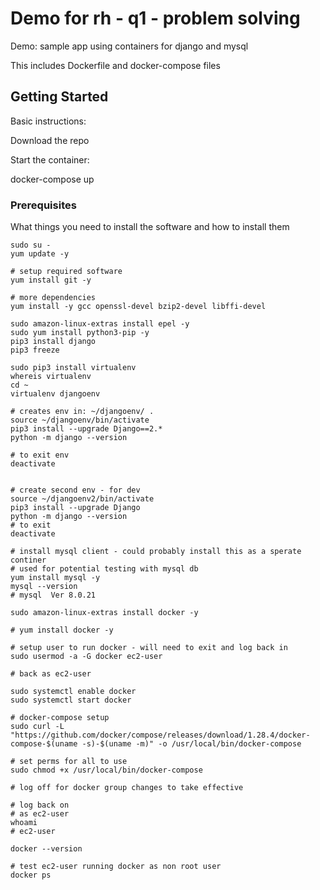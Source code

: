 # Demo for rh - q1 - problem solving

Demo: sample app using containers for django and mysql

This includes Dockerfile and docker-compose files

## Getting Started

Basic instructions:

Download the repo

Start the container:

docker-compose up


### Prerequisites

What things you need to install the software and how to install them

```
sudo su -
yum update -y

# setup required software
yum install git -y

# more dependencies
yum install -y gcc openssl-devel bzip2-devel libffi-devel

sudo amazon-linux-extras install epel -y
sudo yum install python3-pip -y
pip3 install django
pip3 freeze

sudo pip3 install virtualenv
whereis virtualenv
cd ~
virtualenv djangoenv

# creates env in: ~/djangoenv/ .
source ~/djangoenv/bin/activate
pip3 install --upgrade Django==2.*
python -m django --version

# to exit env
deactivate


# create second env - for dev
source ~/djangoenv2/bin/activate
pip3 install --upgrade Django
python -m django --version
# to exit
deactivate

# install mysql client - could probably install this as a sperate continer
# used for potential testing with mysql db
yum install mysql -y
mysql --version
# mysql  Ver 8.0.21 

sudo amazon-linux-extras install docker -y

# yum install docker -y

# setup user to run docker - will need to exit and log back in
sudo usermod -a -G docker ec2-user

# back as ec2-user

sudo systemctl enable docker
sudo systemctl start docker

# docker-compose setup
sudo curl -L "https://github.com/docker/compose/releases/download/1.28.4/docker-compose-$(uname -s)-$(uname -m)" -o /usr/local/bin/docker-compose

# set perms for all to use
sudo chmod +x /usr/local/bin/docker-compose

# log off for docker group changes to take effective

# log back on
# as ec2-user
whoami
# ec2-user

docker --version

# test ec2-user running docker as non root user
docker ps
```
